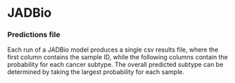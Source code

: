 # JADBio
### Predictions file
Each run of a JADBio model produces a single csv results file, where the first column contains the sample ID, while the following columns contain the probability for each cancer subtype. The overall predicted subtype can be determined by taking the largest probability for each sample.
